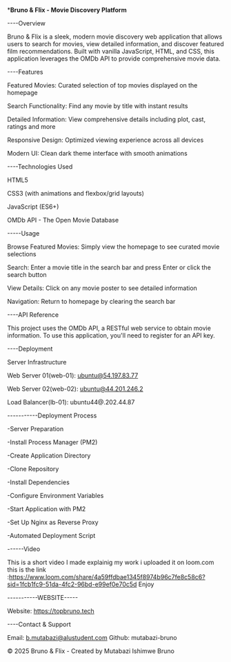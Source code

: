 *****Bruno & Flix - Movie Discovery Platform****

----Overview

Bruno & Flix is a sleek, modern movie discovery web application that allows users to search for movies, view detailed information, and discover featured film recommendations. Built with vanilla JavaScript, HTML, and CSS, this application leverages the OMDb API to provide comprehensive movie data.

----Features

Featured Movies: Curated selection of top movies displayed on the homepage

Search Functionality: Find any movie by title with instant results

Detailed Information: View comprehensive details including plot, cast, ratings and more

Responsive Design: Optimized viewing experience across all devices

Modern UI: Clean dark theme interface with smooth animations

----Technologies Used

HTML5

CSS3 (with animations and flexbox/grid layouts)

JavaScript (ES6+)

OMDb API - The Open Movie Database

-----Usage

Browse Featured Movies: Simply view the homepage to see curated movie selections

Search: Enter a movie title in the search bar and press Enter or click the search button

View Details: Click on any movie poster to see detailed information

Navigation: Return to homepage by clearing the search bar

----API Reference

This project uses the OMDb API, a RESTful web service to obtain movie information. To use this application, you'll need to register for an API key.

----Deployment

Server Infrastructure

Web Server 01(web-01): ubuntu@54.197.83.77

Web Server 02(web-02): ubuntu@44.201.246.2

Load Balancer(lb-01): ubuntu44@.202.44.87

-----------Deployment Process

-Server Preparation

-Install Process Manager (PM2)

-Create Application Directory

-Clone Repository

-Install Dependencies

-Configure Environment Variables

-Start Application with PM2

-Set Up Nginx as Reverse Proxy

-Automated Deployment Script

------Video 

This is a short video I made explainig my work i uploaded it on loom.com this is the link :https://www.loom.com/share/4a59ffdbae1345f8974b96c7fe8c58c6?sid=1fcb1fc9-51da-4fc2-96bd-e99ef0e70c5d Enjoy


-----------WEBSITE-----

Website: https://topbruno.tech

----Contact & Support

Email: b.mutabazi@alustudent.com
Github: mutabazi-bruno


© 2025 Bruno & Flix - Created by Mutabazi Ishimwe Bruno